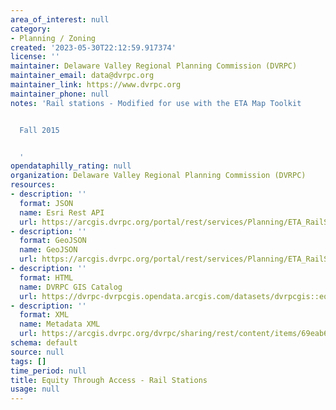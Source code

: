 ```yaml
---
area_of_interest: null
category:
- Planning / Zoning
created: '2023-05-30T22:12:59.917374'
license: ''
maintainer: Delaware Valley Regional Planning Commission (DVRPC)
maintainer_email: data@dvrpc.org
maintainer_link: https://www.dvrpc.org
maintainer_phone: null
notes: 'Rail stations - Modified for use with the ETA Map Toolkit


  Fall 2015


  '
opendataphilly_rating: null
organization: Delaware Valley Regional Planning Commission (DVRPC)
resources:
- description: ''
  format: JSON
  name: Esri Rest API
  url: https://arcgis.dvrpc.org/portal/rest/services/Planning/ETA_RailStations/FeatureServer/0
- description: ''
  format: GeoJSON
  name: GeoJSON
  url: https://arcgis.dvrpc.org/portal/rest/services/Planning/ETA_RailStations/FeatureServer/0/query?where=1=1&outsr=4326&outfields=*&f=geojson
- description: ''
  format: HTML
  name: DVRPC GIS Catalog
  url: https://dvrpc-dvrpcgis.opendata.arcgis.com/datasets/dvrpcgis::equity-through-access-rail-stations
- description: ''
  format: XML
  name: Metadata XML
  url: https://arcgis.dvrpc.org/dvrpc/sharing/rest/content/items/69eab68762c049228f8059bb3740ba19/info/metadata/metadata.xml?format=default
schema: default
source: null
tags: []
time_period: null
title: Equity Through Access - Rail Stations
usage: null
---
```

